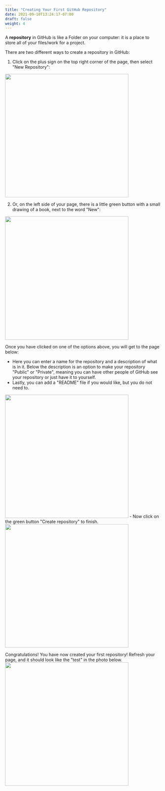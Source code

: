 ```yaml
---
title: "Creating Your First GitHub Repository"
date: 2021-09-10T13:24:17-07:00
draft: false
weight: 4
---
```


A **repository** in GitHub is like a Folder on your computer: it is a place to store all of your files/work for a project.

There are two different ways to create a repository in GitHub:
1. Click on the plus sign on the top right corner of the page, then select "New Repository":
<img src="../images/CreatingRepositoryOption2b.png" height="400"/>

2. Or, on the left side of your page, there is a little green button with a small drawing of a book, next to the word "New":
<img src="../images/CreatingRepositoryOption1.png" height="400"/>

Once you have clicked on one of the options above, you will get to the page below:
- Here you can enter a name for the repository and a description of what is in it. Below the description is an option to make your repository "Public" or "Private", meaning you can have other people of GitHub see your repository or just have it to yourself.
- Lastly, you can add a "README" file if you would like, but you do not need to.
<img src="../images/CreatingRepositoryNameandDescription.png" height="400"/>
- Now click on the green button "Create repository" to finish.

<img src="../images/repopage.JPG" height="400"/>

Congratulations! You have now created your first repository! Refresh your page, and it should look like the "test" in the photo below.
<img src="../images/CreatingRepositoryFinal.png" height="400"/>
